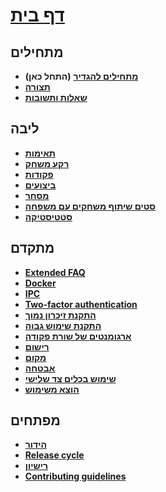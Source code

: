 # **[דף בית](https://github.com/JustArchiNET/ArchiSteamFarm/wiki/Home)**

## מתחילים

* **[מתחילים להגדיר](https://github.com/JustArchiNET/ArchiSteamFarm/wiki/Setting-up)** **(התחל כאן)**
* **[תצורה](https://github.com/JustArchiNET/ArchiSteamFarm/wiki/Configuration)**
* **[שאלות ותשובות](https://github.com/JustArchiNET/ArchiSteamFarm/wiki/FAQ)**

## ליבה

* **[תאימות](https://github.com/JustArchiNET/ArchiSteamFarm/wiki/Compatibility)**
* **[רקע משחק](https://github.com/JustArchiNET/ArchiSteamFarm/wiki/Background-games-redeemer)**
* **[פקודות](https://github.com/JustArchiNET/ArchiSteamFarm/wiki/Commands)**
* **[ביצועים](https://github.com/JustArchiNET/ArchiSteamFarm/wiki/Performance)**
* **[מסחר](https://github.com/JustArchiNET/ArchiSteamFarm/wiki/Trading)**
* **[סטים שיתוף משחקים עם משפחה](https://github.com/JustArchiNET/ArchiSteamFarm/wiki/Steam-Family-Sharing)**
* **[סטטיסטיקה](https://github.com/JustArchiNET/ArchiSteamFarm/wiki/Statistics)**

## מתקדם

* **[Extended FAQ](https://github.com/JustArchiNET/ArchiSteamFarm/wiki/Extended-FAQ)**
* **[Docker](https://github.com/JustArchiNET/ArchiSteamFarm/wiki/Docker)**
* **[IPC](https://github.com/JustArchiNET/ArchiSteamFarm/wiki/IPC)**
* **[Two-factor authentication](https://github.com/JustArchiNET/ArchiSteamFarm/wiki/Two-factor-authentication)**
* **[התקנת זיכרון נמוך](https://github.com/JustArchiNET/ArchiSteamFarm/wiki/Low-memory-setup)**
* **[התקנת שימוש גבוה](https://github.com/JustArchiNET/ArchiSteamFarm/wiki/High-performance-setup)**
* **[ארגומנטים של שורת פקודה](https://github.com/JustArchiNET/ArchiSteamFarm/wiki/Command-line-arguments)**
* **[רישום](https://github.com/JustArchiNET/ArchiSteamFarm/wiki/Logging)**
* **[מקום](https://github.com/JustArchiNET/ArchiSteamFarm/wiki/Localization)**
* **[אבטחה](https://github.com/JustArchiNET/ArchiSteamFarm/wiki/Security)**
* **[שימוש בכלים צד שלישי](https://github.com/JustArchiNET/ArchiSteamFarm/wiki/Third-party-tools)**
* **[הוצא משימוש](https://github.com/JustArchiNET/ArchiSteamFarm/wiki/Deprecation)**

## מפתחים

* **[הידור](https://github.com/JustArchiNET/ArchiSteamFarm/wiki/Compilation)**
* **[Release cycle](https://github.com/JustArchiNET/ArchiSteamFarm/wiki/Release-cycle)**
* **[רישיון](https://github.com/JustArchiNET/ArchiSteamFarm/wiki/License)**
* **[Contributing guidelines](https://github.com/JustArchiNET/ArchiSteamFarm/blob/master/.github/CONTRIBUTING.md)**